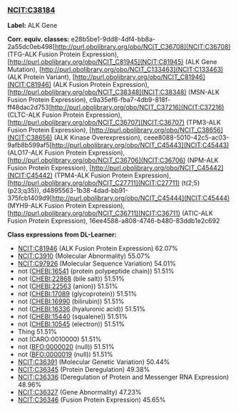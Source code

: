
### [NCIT:C38184](http://purl.obolibrary.org/obo/NCIT_C38184)
**Label:** ALK Gene

**Corr. equiv. classes:** e28b5be1-9dd8-4df4-bb8a-2a55dc0eb498[http://purl.obolibrary.org/obo/NCIT_C36708](NCIT:C36708) (TFG-ALK Fusion Protein Expression), [http://purl.obolibrary.org/obo/NCIT_C81945](NCIT:C81945) (ALK Gene Mutation), [http://purl.obolibrary.org/obo/NCIT_C133463](NCIT:C133463) (ALK Protein Variant), [http://purl.obolibrary.org/obo/NCIT_C81946](NCIT:C81946) (ALK Fusion Protein Expression), [http://purl.obolibrary.org/obo/NCIT_C38348](NCIT:C38348) (MSN-ALK Fusion Protein Expression), c9a35ef6-fba7-4db9-818f-ff48dac2d753[http://purl.obolibrary.org/obo/NCIT_C37216](NCIT:C37216) (CLTC-ALK Fusion Protein Expression), [http://purl.obolibrary.org/obo/NCIT_C36707](NCIT:C36707) (TPM3-ALK Fusion Protein Expression), [http://purl.obolibrary.org/obo/NCIT_C38656](NCIT:C38656) (ALK Kinase Overexpression), ceee8088-5010-42c5-ac03-9afb8b599af5[http://purl.obolibrary.org/obo/NCIT_C45443](NCIT:C45443) (ALO17-ALK Fusion Protein Expression), [http://purl.obolibrary.org/obo/NCIT_C36706](NCIT:C36706) (NPM-ALK Fusion Protein Expression), [http://purl.obolibrary.org/obo/NCIT_C45442](NCIT:C45442) (TPM4-ALK Fusion Protein Expression), [http://purl.obolibrary.org/obo/NCIT_C27711](NCIT:C27711) (t(2;5)(p23;q35)), d4895563-1b38-4dad-bb91-375fcb1409d9[http://purl.obolibrary.org/obo/NCIT_C45444](NCIT:C45444) (MYH9-ALK Fusion Protein Expression), [http://purl.obolibrary.org/obo/NCIT_C36711](NCIT:C36711) (ATIC-ALK Fusion Protein Expression), 16ee4588-a808-4746-b480-83ddb1e2c692

**Class expressions from DL-Learner:**

- [NCIT:C81946](http://purl.obolibrary.org/obo/NCIT_C81946) (ALK Fusion Protein Expression) 62.07%
- [NCIT:C3910](http://purl.obolibrary.org/obo/NCIT_C3910) (Molecular Abnormality) 55.07%
- [NCIT:C97926](http://purl.obolibrary.org/obo/NCIT_C97926) (Molecular Sequence Variation) 54.01%
- not ([CHEBI:16541](http://purl.obolibrary.org/obo/CHEBI_16541) (protein polypeptide chain)) 51.51%
- not ([CHEBI:22868](http://purl.obolibrary.org/obo/CHEBI_22868) (bile salt)) 51.51%
- not ([CHEBI:22563](http://purl.obolibrary.org/obo/CHEBI_22563) (anion)) 51.51%
- not ([CHEBI:17089](http://purl.obolibrary.org/obo/CHEBI_17089) (glycoprotein)) 51.51%
- not ([CHEBI:16990](http://purl.obolibrary.org/obo/CHEBI_16990) (bilirubin)) 51.51%
- not ([CHEBI:16336](http://purl.obolibrary.org/obo/CHEBI_16336) (hyaluronic acid)) 51.51%
- not ([CHEBI:15440](http://purl.obolibrary.org/obo/CHEBI_15440) (squalene)) 51.51%
- not ([CHEBI:10545](http://purl.obolibrary.org/obo/CHEBI_10545) (electron)) 51.51%
- Thing 51.51%
- not (CARO:0010000) 51.51%
- not ([BFO:0000020](http://purl.obolibrary.org/obo/BFO_0000020) (null)) 51.51%
- not ([BFO:0000019](http://purl.obolibrary.org/obo/BFO_0000019) (null)) 51.51%
- [NCIT:C36391](http://purl.obolibrary.org/obo/NCIT_C36391) (Molecular Genetic Variation) 50.44%
- [NCIT:C36345](http://purl.obolibrary.org/obo/NCIT_C36345) (Protein Deregulation) 49.38%
- [NCIT:C36336](http://purl.obolibrary.org/obo/NCIT_C36336) (Deregulation of Protein and Messenger RNA Expression) 48.96%
- [NCIT:C36327](http://purl.obolibrary.org/obo/NCIT_C36327) (Gene Abnormality) 47.23%
- [NCIT:C36346](http://purl.obolibrary.org/obo/NCIT_C36346) (Fusion Protein Expression) 45.65%


